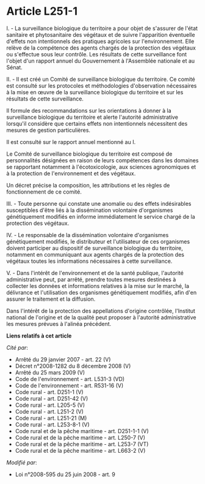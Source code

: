 # Article L251-1

I. - La surveillance biologique du territoire a pour objet de s'assurer de l'état sanitaire et phytosanitaire des végétaux et
de suivre l'apparition éventuelle d'effets non intentionnels des pratiques agricoles sur l'environnement. Elle relève de la
compétence des agents chargés de la protection des végétaux ou s'effectue sous leur contrôle. Les résultats de cette
surveillance font l'objet d'un rapport annuel du Gouvernement à l'Assemblée nationale et au Sénat. 

II. - Il est créé un Comité de surveillance biologique du territoire. Ce comité est consulté sur les protocoles et
méthodologies d'observation nécessaires à la mise en œuvre de la surveillance biologique du territoire et sur les résultats
de cette surveillance. 

Il formule des recommandations sur les orientations à donner à la surveillance biologique du territoire et alerte l'autorité
administrative lorsqu'il considère que certains effets non intentionnels nécessitent des mesures de gestion particulières. 

Il est consulté sur le rapport annuel mentionné au I. 

Le Comité de surveillance biologique du territoire est composé de personnalités désignées en raison de leurs compétences dans
les domaines se rapportant notamment à l'écotoxicologie, aux sciences agronomiques et à la protection de l'environnement et
des végétaux. 

Un décret précise la composition, les attributions et les règles de fonctionnement de ce comité. 

III. - Toute personne qui constate une anomalie ou des effets indésirables susceptibles d'être liés à la dissémination
volontaire d'organismes génétiquement modifiés en informe immédiatement le service chargé de la protection des végétaux.

IV. - Le responsable de la dissémination volontaire d'organismes génétiquement modifiés, le distributeur et l'utilisateur de
ces organismes doivent participer au dispositif de surveillance biologique du territoire, notamment en communiquant aux
agents chargés de la protection des végétaux toutes les informations nécessaires à cette surveillance. 

V. - Dans l'intérêt de l'environnement et de la santé publique, l'autorité administrative peut, par arrêté, prendre toutes
mesures destinées à collecter les données et informations relatives à la mise sur le marché, la délivrance et l'utilisation
des organismes génétiquement modifiés, afin d'en assurer le traitement et la diffusion. 

Dans l'intérêt de la protection des appellations d'origine contrôlée, l'Institut national de l'origine et de la qualité peut
proposer à l'autorité administrative les mesures prévues à l'alinéa précédent.

**Liens relatifs à cet article**

_Cité par_:

  - Arrêté du 29 janvier 2007 - art. 22 (V)
  - Décret n°2008-1282 du 8 décembre 2008 (V)
  - Arrêté du 25 mars 2009 (V)
  - Code de l'environnement - art. L531-3 (VD)
  - Code de l'environnement - art. R531-16 (V)
  - Code rural - art. D251-1 (V)
  - Code rural - art. D251-42 (V)
  - Code rural - art. L205-5 (V)
  - Code rural - art. L251-2 (V)
  - Code rural - art. L251-21 (M)
  - Code rural - art. L253-8-1 (V)
  - Code rural et de la pêche maritime - art. D251-1-1 (V)
  - Code rural et de la pêche maritime - art. L250-7 (V)
  - Code rural et de la pêche maritime - art. L253-7 (VT)
  - Code rural et de la pêche maritime - art. L663-2 (V)

_Modifié par_:

  - Loi n°2008-595 du 25 juin 2008 - art. 9
